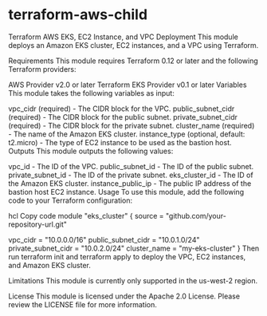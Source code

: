 # terraform-aws-child

Terraform AWS EKS, EC2 Instance, and VPC Deployment
This module deploys an Amazon EKS cluster, EC2 instances, and a VPC using Terraform.

Requirements
This module requires Terraform 0.12 or later and the following Terraform providers:

AWS Provider v2.0 or later
Terraform EKS Provider v0.1 or later
Variables
This module takes the following variables as input:

vpc_cidr (required) - The CIDR block for the VPC.
public_subnet_cidr (required) - The CIDR block for the public subnet.
private_subnet_cidr (required) - The CIDR block for the private subnet.
cluster_name (required) - The name of the Amazon EKS cluster.
instance_type (optional, default: t2.micro) - The type of EC2 instance to be used as the bastion host.
Outputs
This module outputs the following values:

vpc_id - The ID of the VPC.
public_subnet_id - The ID of the public subnet.
private_subnet_id - The ID of the private subnet.
eks_cluster_id - The ID of the Amazon EKS cluster.
instance_public_ip - The public IP address of the bastion host EC2 instance.
Usage
To use this module, add the following code to your Terraform configuration:

hcl
Copy code
module "eks_cluster" {
  source = "github.com/your-repository-url.git"

  vpc_cidr         = "10.0.0.0/16"
  public_subnet_cidr = "10.0.1.0/24"
  private_subnet_cidr = "10.0.2.0/24"
  cluster_name     = "my-eks-cluster"
}
Then run terraform init and terraform apply to deploy the VPC, EC2 instances, and Amazon EKS cluster.

Limitations
This module is currently only supported in the us-west-2 region.

License
This module is licensed under the Apache 2.0 License. Please review the LICENSE file for more information.
